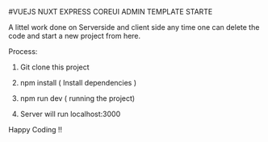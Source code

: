 #VUEJS NUXT EXPRESS COREUI ADMIN TEMPLATE STARTE

A littel work done on Serverside and client side any time one can delete the code and start a new project from here.

Process:

1.    Git clone this project
2.    npm install ( Install dependencies )
3.    npm run dev ( running the project)


4. Server will run localhost:3000

 Happy  Coding !!

